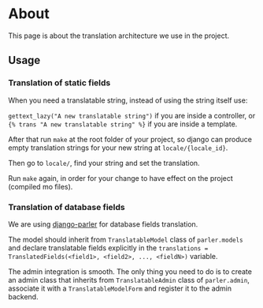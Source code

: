 # About



This page is about the translation architecture we use in the project.







## Usage



### Translation of static fields

When you need a translatable string, instead of using the string itself use: 

`gettext_lazy("A new translatable string")` if you are inside a controller, or `{% trans "A new translatable string" %}` if you are inside a template.

After that run `make` at the root folder of your project, so django can produce empty translation strings for your new string at `locale/{locale_id}`.

Then go to `locale/`, find your string and set the translation.

Run `make` again, in order for your change to have effect on the project (compiled mo files).



### Translation of database fields

We are using [django-parler](https://github.com/django-parler/django-parler) for database fields translation.

The model should inherit from `TranslatableModel` class of `parler.models` and declare translatable fields explicitly in the `translations = TranslatedFields(<field1>, <field2>, ..., <fieldN>)` variable.

The admin integration is smooth. The only thing you need to do is to create an admin class that inherits from `TranslatableAdmin` class of `parler.admin`, associate it with a `TranslatableModelForm` and register it to the admin backend.

